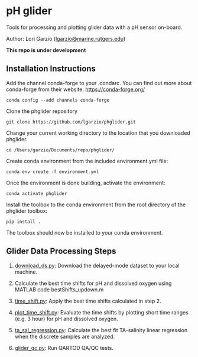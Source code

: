 # pH glider

Tools for processing and plotting glider data with a pH sensor on-board.

Author: Lori Garzio (lgarzio@marine.rutgers.edu)

**This repo is under development**

## Installation Instructions
Add the channel conda-forge to your .condarc. You can find out more about conda-forge from their website: https://conda-forge.org/

`conda config --add channels conda-forge`

Clone the phglider repository

`git clone https://github.com/lgarzio/phglider.git`

Change your current working directory to the location that you downloaded phglider. 

`cd /Users/garzio/Documents/repo/phglider/`

Create conda environment from the included environment.yml file:

`conda env create -f environment.yml`

Once the environment is done building, activate the environment:

`conda activate phglider`

Install the toolbox to the conda environment from the root directory of the phglider toolbox:

`pip install .`

The toolbox should now be installed to your conda environment.

## Glider Data Processing Steps
1. [download_ds.py](https://github.com/lgarzio/phglider/blob/master/delayed_analysis/download_ds.py): Download the delayed-mode dataset to your local machine.

2. Calculate the best time shifts for pH and dissolved oxygen using MATLAB code bestShifts_updown.m

3. [time_shift.py](https://github.com/lgarzio/phglider/blob/master/delayed_analysis/time_shift.py): Apply the best time shifts calculated in step 2.

4. [plot_time_shift.py](https://github.com/lgarzio/phglider/blob/master/delayed_analysis/plot_time_shift.py): Evaluate the time shifts by plotting short time ranges (e.g. 3 hour) for pH and dissolved oxygen.

5. [ta_sal_regression.py](https://github.com/lgarzio/phglider/blob/master/delayed_analysis/ta_sal_regression.py): Calculate the best fit TA-salinity linear regression when the discrete samples are analyzed.

6. [glider_qc.py](https://github.com/lgarzio/phglider/blob/master/delayed_analysis/glider_qc.py): Run QARTOD QA/QC tests.
